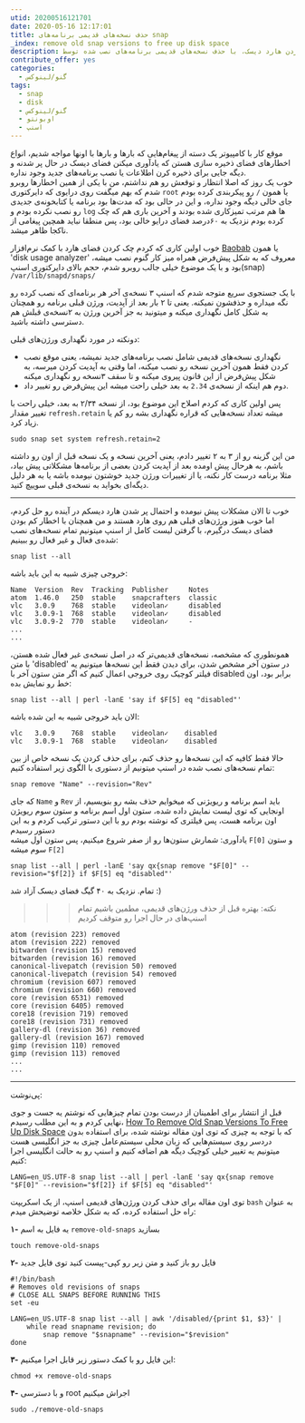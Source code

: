 ```yaml
---
utid: 20200516121701
date: 2020-05-16 12:17:01
title: حذف نسخه‌های قدیمی برنامه‌های snap
_index: remove old snap versions to free up disk space
description: آزاد کردن فضای ذخیره سازی، یا همان خالی کردن هارد دیسک، با حذف نسخه‌های قدیمی برنامه‌های نصب شده توسطsnap
contribute_offer: yes
categories:
  - گنو/لینوکس
tags:
  - snap
  - disk
  - گنو/لینوکس
  - اوبونتو
  - اسنپ
---
```

موقع کار با کامپیوتر یک دسته از پیغام‌هایی که بارها و بارها با اونها مواجه شدیم، انواع اخطارهای فضای ذخیره سازی هستن که یادآوری میکنن فضای دیسک در حال پر شدنه و دیگه جایی برای ذخیره کرن اطلاعات یا نصب برنامه‌های جدید وجود نداره.  
خوب یک روز که اصلا انتظار و توقعش رو هم نداشتم، من با یکی از همین اخطارها روبرو شدم که بهم میگفت روی درایوی که دایرکتوری `root` یا همون `/` رو پیکربندی کرده بودم جای خالی دیگه وجود نداره، و این در حالی بود که مدت‌ها بود برنامه یا کتابخونه‌ی جدیدی رو نصب نکرده بودم و `log` ها هم مرتب تمیزکاری شده بودند و آخرین باری هم که چک کرده بودم نزدیک به ۶۰درصد فضای درایو خالی بود، پس منطقا نباید همچین پیغامی از ناکجا ظاهر میشد.

خوب اولین کاری که کردم چک کردن فضای هارد با کمک نرم‌افزار [Baobab](https://wiki.gnome.org/action/show/Apps/DiskUsageAnalyzer) یا همون 'disk usage analyzer' معروف که به شکل پیش‌فرض همراه میز کار گنوم نصب میشه، بود و با یک موضوع خیلی جالب روبرو شدم، حجم بالای دایرکتوری اسنپ(snap)  
`/var/lib/snapd/snaps/`

با یک جستجوی سریع متوجه شدم که اسنپ ۳ نسخه‌ی آخر هر برنامه‌ای که نصب کرده رو نگه میداره و حذفشون نمیکنه. یعنی تا ۲ بار بعد از آپدیت، ورژن قبلی برنامه رو همچنان به شکل کامل نگهداری میکنه و میتونید به جز آخرین ورژن به ۲نسخه‌ی قبلش هم دسترسی داشته باشید.

دونکته در مورد نگهداری ورژن‌های قبلی:

- نگهداری نسخه‌های قدیمی شامل نصب برنامه‌های جدید نمیشه، یعنی موقع نصب کردن فقط همون آخرین نسخه رو نصب میکنه، اما وقتی به آپدیت کردن میرسه، به شکل پیش‌فرض از این قانون پیروی میکنه و تا سقف ۳نسخه رو نگهداری میکنه
- دوم هم اینکه از نسخه‌ی `2.34` به بعد خیلی راحت میشه این پیش‌فرض رو تغییر داد.

پس اولین کاری که کردم اصلاح این موضوع بود، از نسخه ۲/۳۴ به بعد، خیلی راحت با تغییر مقدار `refresh.retain` میشه تعداد نسخه‌هایی که قراره نگهداری بشه رو کم یا زیاد کرد.

	sudo snap set system refresh.retain=2

من این گزینه رو از ۳ به ۲ تغییر دادم، یعنی آخرین نسخه و یک نسخه قبل از اون رو داشته باشم، به هرحال پیش اومده بعد از آپدیت کردن بعضی از برنامه‌ها مشکلاتی پیش بیاد، مثلا برنامه درست کار نکنه، یا از تغییرات ورژن جدید خوشتون نیومده باشه یا به هر دلیل دیگه‌ای بخواید به نسخه‌ی قبلی سوییچ کنید.

***

خوب تا الان مشکلات پیش نیومده و احتمال پر شدن هارد دیسکم در آینده رو حل کردم، اما خوب هنوز ورژن‌های قبلی هم روی هارد هستند و من همچنان با اخطار کم بودن فضای دیسک درگیرم، با گرفتن لیست کامل از اسنپ میتونیم تمام نسخه‌های نصب شده‌ی فعال و غیر فعال رو ببینیم:

	snap list --all

خروجی چیزی شبیه به این باید باشه:

	Name  Version  Rev  Tracking  Publisher     Notes
	atom  1.46.0   250  stable    snapcrafters  classic
	vlc   3.0.9    768  stable    videolan✓     disabled
	vlc   3.0.9-1  768  stable    videolan✓     disabled
	vlc   3.0.9-2  770  stable    videolan✓     -
	...
	...

همونطوری که مشخصه، نسخه‌های قدیمی‌تر که در اصل نسخه‌ی غیر فعال شده هستن، با متن 'disabled' در ستون آخر مشخص شدن، برای دیدن فقط این نسخه‌ها میتونیم یه فیلتر کوچیک روی خروجی اعمال کنیم که اگر متن ستون آخر با disabled برابر بود، اون خط رو نمایش بده:

	snap list --all | perl -lanE 'say if $F[5] eq "disabled"'

الان باید خروجی شبیه به این شده باشه:

	vlc   3.0.9    768  stable    videolan✓    disabled
	vlc   3.0.9-1  768  stable    videolan✓    disabled

حالا فقط کافیه که این نسخه‌ها رو حذف کنم، برای حذف کردن یک نسخه خاص از بین تمام نسخه‌های نصب شده در اسنپ میتونیم از دستوری با الگوی زیر استفاده کنیم:

	snap remove "Name" --revision="Rev"

که جای `Name` و `Rev` باید اسم برنامه و ریویژنی که میخوایم حذف بشه رو بنویسیم، از اونجایی که توی لیست نمایش داده شده، ستون اول اسم برنامه و ستون سوم ریویژن اون برنامه هست، پس فیلتری که نوشته بودم رو با این دستور ترکیب کردم و به این دستور رسیدم  
یادآوری: شمارش ستون‌ها رو از صفر شروع میکنیم، پس ستون اول میشه `F[0]` و ستون سوم میشه `F[2]`

	snap list --all | perl -lanE 'say qx{snap remove "$F[0]" --revision="$f[2]} if $F[5] eq "disabled"'


تمام. نزدیک به ۴۰ گیگ فضای دیسک آزاد شد :)

>>> نکته: بهتره قبل از حذف ورژن‌های قدیمی، مطمین باشیم تمام اسنپ‌های در حال اجرا رو متوقف کردیم

	atom (revision 223) removed
	atom (revision 222) removed
	bitwarden (revision 15) removed
	bitwarden (revision 16) removed
	canonical-livepatch (revision 50) removed
	canonical-livepatch (revision 54) removed
	chromium (revision 607) removed
	chromium (revision 660) removed
	core (revision 6531) removed
	core (revision 6405) removed
	core18 (revision 719) removed
	core18 (revision 731) removed
	gallery-dl (revision 36) removed
	gallery-dl (revision 167) removed
	gimp (revision 110) removed
	gimp (revision 113) removed
	...
	...

***

پی‌نوشت:

قبل از انتشار برای اطمینان از درست بودن تمام چیزهایی که نوشتم یه جست و جوی نهایی کردم و به این مطلب رسیدم، [How To Remove Old Snap Versions To Free Up Disk Space](https://www.linuxuprising.com/2019/04/how-to-remove-old-snap-versions-to-free.html) که با توجه به چیزی که توی اون مقاله نوشته شده، برای استفاده بدون دردسر روی سیستم‌هایی که زبان محلی سیستم‌عامل چیزی به جز انگلیسی هست میتونیم یه تغییر خیلی کوچیک دیگه هم اضافه کنیم و اسنپ رو به حالت انگلیسی اجرا کنیم:

	LANG=en_US.UTF-8 snap list --all | perl -lanE 'say qx{snap remove "$F[0]" --revision="$f[2]} if $F[5] eq "disabled"'

توی اون مقاله برای حذف کردن ورژن‌های قدیمی اسنپ، از یک اسکریپت `bash` به عنوان راه حل استفاده کرده، که به شکل خلاصه توضیحش میدم:

**‍۱-** یه فایل به اسم `remove-old-snaps` بسازید

	touch remove-old-snaps

**۲-** فایل رو باز کنید و متن زیر رو کپی-پیست کنید توی فایل جدید

	#!/bin/bash
	# Removes old revisions of snaps
	# CLOSE ALL SNAPS BEFORE RUNNING THIS
	set -eu

	LANG=en_US.UTF-8 snap list --all | awk '/disabled/{print $1, $3}' |
		while read snapname revision; do
			snap remove "$snapname" --revision="$revision"
	done

**۳-** این فایل رو با کمک دستور زیر قابل اجرا میکنیم:

	chmod +x remove-old-snaps

**۴-** و  با دسترسی root اجراش میکنیم

	sudo ./remove-old-snaps
